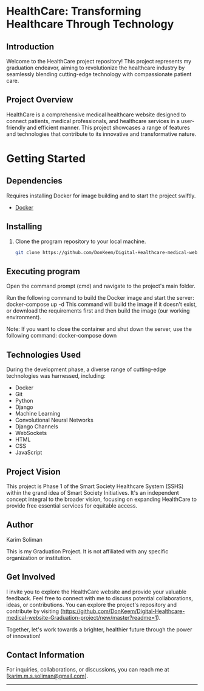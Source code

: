 # HealthCare: Transforming Healthcare Through Technology


## Introduction

Welcome to the HealthCare project repository! This project represents my graduation endeavor, aiming to revolutionize the healthcare industry by seamlessly blending cutting-edge technology with compassionate patient care.

## Project Overview

HealthCare is a comprehensive medical healthcare website designed to connect patients, medical professionals, and healthcare services in a user-friendly and efficient manner. This project showcases a range of features and technologies that contribute to its innovative and transformative nature.

# Getting Started

## Dependencies
Requires installing Docker for image building and to start the project swiftly.
- [Docker](https://www.docker.com/) 

## Installing
1. Clone the program repository to your local machine.
   ```bash
   git clone https://github.com/DonKeem/Digital-Healthcare-medical-website-Graduation-project.git

## Executing program
Open the command prompt (cmd) and navigate to the project's main folder.

Run the following command to build the Docker image and start the server:
docker-compose up -d
This command will build the image if it doesn't exist, or download the requirements first and then build the image (our working environment).

Note: If you want to close the container and shut down the server, use the following command:
docker-compose down

## Technologies Used

During the development phase, a diverse range of cutting-edge technologies was harnessed, including:

- Docker
- Git
- Python
- Django
- Machine Learning
- Convolutional Neural Networks
- Django Channels
- WebSockets
- HTML
- CSS
- JavaScript

## Project Vision

This project is Phase 1 of the Smart Society Healthcare System (SSHS) within the grand idea of Smart Society Initiatives. It's an independent concept integral to the broader vision, focusing on expanding HealthCare to provide free essential services for equitable access.

## Author

Karim Soliman

This is my Graduation Project. It is not affiliated with any specific organization or institution.

## Get Involved

I invite you to explore the HealthCare website and provide your valuable feedback. Feel free to connect with me to discuss potential collaborations, ideas, or contributions. You can explore the project's repository and contribute by visiting (https://github.com/DonKeem/Digital-Healthcare-medical-website-Graduation-project/new/master?readme=1).

Together, let's work towards a brighter, healthier future through the power of innovation!

## Contact Information

For inquiries, collaborations, or discussions, you can reach me at [karim.m.s.soliman@gmail.com].

---
